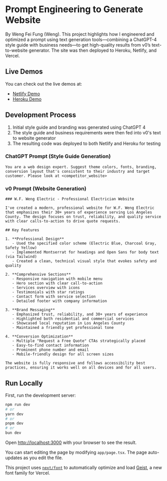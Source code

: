 # Prompt Engineering to Generate Website

By Weng Fei Fung (Weng). This project highlights how I engineered and optimized a prompt using text generation tools—combining a ChatGPT-4 style guide with business needs—to get high-quality results from v0’s text-to-website generator. The site was then deployed to Heroku, Netlify, and Vercel.

## Live Demos

You can check out the live demos at:
- [Netlify Demo](https://effortless-creponne-47734f.netlify.app/)
- [Heroku Demo](https://wf-electric-becd0dc31639.herokuapp.com/)

## Development Process

1. Initial style guide and branding was generated using ChatGPT 4
2. The style guide and business requirements were then fed into v0's text to website generator
3. The resulting code was deployed to both Netlify and Heroku for testing

### ChatGPT Prompt (Style Guide Generation)
```
You are a web design expert. Suggest theme colors, fonts, branding, conversion layout that's consistent to their industry and target customer. Please look at <competitor_website>
```

### v0 Prompt (Website Generation)
```
### W.F. Weng Electric - Professional Electrician Website

I've created a modern, professional website for W.F. Weng Electric that emphasizes their 30+ years of experience serving Los Angeles County. The design focuses on trust, reliability, and quality service with clear calls-to-action to drive quote requests.

## Key Features

1. **Professional Design**
   - Used the specified color scheme (Electric Blue, Charcoal Gray, Safety Yellow)
   - Implemented Montserrat for headings and Open Sans for body text (via Tailwind)
   - Created a clean, technical visual style that evokes safety and quality

2. **Comprehensive Sections**
   - Responsive navigation with mobile menu
   - Hero section with clear call-to-action
   - Services overview with icons
   - Testimonials with star ratings
   - Contact form with service selection
   - Detailed footer with company information

3. **Brand Messaging**
   - Emphasized trust, reliability, and 30+ years of experience
   - Highlighted both residential and commercial services
   - Showcased local reputation in Los Angeles County
   - Maintained a friendly yet professional tone

4. **Conversion Optimization**
   - Multiple "Request a Free Quote" CTAs strategically placed
   - Easy-to-find contact information
   - Prominent phone number and email
   - Mobile-friendly design for all screen sizes

The website is fully responsive and follows accessibility best practices, ensuring it works well on all devices and for all users.
```

## Run Locally

First, run the development server:

```bash
npm run dev
# or
yarn dev
# or
pnpm dev
# or
bun dev
```

Open [http://localhost:3000](http://localhost:3000) with your browser to see the result.

You can start editing the page by modifying `app/page.tsx`. The page auto-updates as you edit the file.

This project uses [`next/font`](https://nextjs.org/docs/app/building-your-application/optimizing/fonts) to automatically optimize and load [Geist](https://vercel.com/font), a new font family for Vercel.